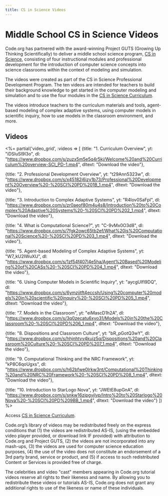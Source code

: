 ```yaml
---
title: CS in Science Videos
---
```

# Middle School CS in Science Videos

Code.org has partnered with the award-winning Project GUTS (Growing Up Thinking Scientifically) to deliver a middle school science program, [CS in Science](/curriculum/mss), consisting of four instructional modules and professional development for the introduction of computer science concepts into science classrooms within the context of modeling and simulation. 

The videos were created as part of the CS in Science Professional Development Program. The ten videos are intended for teachers to build their background knowledge to get  started in the computer modeling and simulation and to use the four modules in the [CS in Science Curriculum](/curriculum/mss).

The videos introduce teachers to the curriculum materials and tools, agent-based modeling of complex adaptive systems, using computer models in scientific inquiry, how to use models in the classroom environment, and more.

## Videos

<%= partial('video_grid', :videos => [
  {title: "1. Curriculum Overview", yt: "iDSluSl9I3o", dl: "https://www.dropbox.com/s/zuzx5m5e5q4r5kj/Welcome%20and%20Curriculum%20overview-SCI_PD-1.mp4", dltext: "Download the video"},  

  {title: "2. Professional Development Overview", yt: "t29Ann5323w", dl: "https://www.dropbox.com/s/x45182j6izy1b73/Professional%20Development%20Overview%20-%20SCI%20PD%201B_1.mp4", dltext: "Download the video"},  

  {title: "3. Introduction to Complex Adaptive Systems", yt: "R4lov0SaFpI", dl: "https://www.dropbox.com/s/zr0aeof80m4u4s8/Introduction%20to%20Complex%20Adaptive%20Systems%20-%20SCI%20PD%202_1.mp4", dltext: "Download the video"},  

  {title: "4. What is Computational Science?", yt: "C-9vMx0O3d8", dl: "https://www.dropbox.com/s/7fgk2owc65tb2ef/What%20is%20Computational%20Science%20-%20SCI%20PD%203_1.mp4", dltext: "Download the video"},  

  {title: "5. Agent-based Modeling of Complex Adaptive Systems", yt: "W7_kU2IWuXU", dl: "https://www.dropbox.com/s/1zf54f407l4e5ha/Agent%20Based%20Modeling%20of%20CASs%20-%20SCI%20PD%204_1.mp4", dltext: "Download the video"},  

  {title: "6. Using Computer Models in Scientific Inquiry", yt: "aycgUIfl9DQ", dl: "https://www.dropbox.com/s/6ymzjjtft4eccsh/Using%20computer%20models%20in%20scientific%20inquiry%20-%20SCI%20PD%205_1.mp4", dltext: "Download the video"},  

  {title: "7. Models in the Classroom", yt: "eiMascD1h2A", dl: "https://www.dropbox.com/s/3q0zecatu6xyo31/Models%20in%20the%20Classroom%20-%20SCI%20PD%206_1.mp4", dltext: "Download the video"},  

  {title: "8.  Dispositions and Classroom Culture", yt: "bR_pGotQ3wY", dl: "https://www.dropbox.com/s/hhjnhtyv4kujz5q/Dispositions%20and%20Classroom%20Culture%20-%20SCI%20PD%207_1.mp4", dltext: "Download the video"},  

  {title: "9. Computational Thinking and the NRC Framework", yt: "kP8C6qoUgxs", dl: "https://www.dropbox.com/s/h62bfwe0lrkw3nt/Computational%20Thinking%20and%20NRC%20Framework%20-%20SCI%20PD%208_1.mp4", dltext: "Download the video"},  

  {title: "10. Introduction to StarLogo Nova", yt: "JWEtE8upGnA", dl: "https://www.dropbox.com/s/snkw16zipgyjlvp/Intro%20to%20Starlogo%20Nova%20-%20SCI%20PD%209BB_1.mp4", dltext: "Download the video"} 
  ]) %>  

Access [CS in Science Curriculum](/curriculum/mss).

Code.org’s library of videos may be redistributed freely on the express conditions that (1) the videos are redistributed AS-IS, (using the embedded video player provided, or download link IF provided) with attribution to Code.org and Project GUTS, (2) the videos are not incorporated into any mash-ups, (3) the videos are used for computer science education purposes, (4) the use of the video does not constitute an endorsement of a 3rd party brand, service or product, and (5) if access to such redistributed Content or Services is provided free of charge.

The celebrities and video "cast" members appearing in Code.org tutorial videos reserve all rights to their likeness and name. By allowing you to redistribute these videos or tutorials AS-IS, Code.org does not grant any additional rights to use of the likeness or name of these individuals.